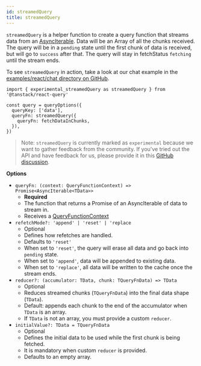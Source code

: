 ```yaml
---
id: streamedQuery
title: streamedQuery
---
```


`streamedQuery` is a helper function to create a query function that streams data from an [AsyncIterable](https://developer.mozilla.org/en-US/docs/Web/JavaScript/Reference/Global_Objects/AsyncIterator). Data will be an Array of all the chunks received. The query will be in a `pending` state until the first chunk of data is received, but will go to `success` after that. The query will stay in fetchStatus `fetching` until the stream ends.

To see `streamedQuery` in action, take a look at our chat example in the [examples/react/chat directory on GitHub](https://github.com/TanStack/query/tree/main/examples/react/chat).

```tsx
import { experimental_streamedQuery as streamedQuery } from '@tanstack/react-query'

const query = queryOptions({
  queryKey: ['data'],
  queryFn: streamedQuery({
    queryFn: fetchDataInChunks,
  }),
})
```

> Note: `streamedQuery` is currently marked as `experimental` because we want to gather feedback from the community. If you've tried out the API and have feedback for us, please provide it in this [GitHub discussion](https://github.com/TanStack/query/discussions/9065).

**Options**

- `queryFn: (context: QueryFunctionContext) => Promise<AsyncIterable<TData>>`
  - **Required**
  - The function that returns a Promise of an AsyncIterable of data to stream in.
  - Receives a [QueryFunctionContext](../../framework/react/guides/query-functions.md#queryfunctioncontext)
- `refetchMode?: 'append' | 'reset' | 'replace`
  - Optional
  - Defines how refetches are handled.
  - Defaults to `'reset'`
  - When set to `'reset'`, the query will erase all data and go back into `pending` state.
  - When set to `'append'`, data will be appended to existing data.
  - When set to `'replace'`, all data will be written to the cache once the stream ends.
- `reducer?: (accumulator: TData, chunk: TQueryFnData) => TData`
  - Optional
  - Reduces streamed chunks (`TQueryFnData`) into the final data shape (`TData`).
  - Default: appends each chunk to the end of the accumulator when `TData` is an array.
  - If `TData` is not an array, you must provide a custom `reducer`.
- `initialValue?: TData = TQueryFnData`
  - Optional
  - Defines the initial data to be used while the first chunk is being fetched. 
  - It is mandatory when custom `reducer` is provided.
  - Defaults to an empty array.
